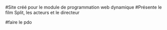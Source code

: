 #Site créé pour le module de programmation web dynamique
#Présente le film Split, les acteurs et le directeur



#faire le pdo
